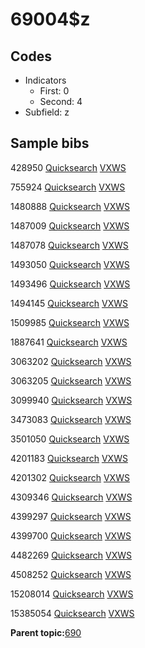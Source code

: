 # 69004$z

## Codes

-   Indicators
    -   First: 0
    -   Second: 4
-   Subfield: z

## Sample bibs

428950 [Quicksearch](https://search.library.yale.edu/catalog/428950) [VXWS](http://prodorbis.library.yale.edu:7014/vxws/GetHoldingsService?bibId=428950)

755924 [Quicksearch](https://search.library.yale.edu/catalog/755924) [VXWS](http://prodorbis.library.yale.edu:7014/vxws/GetHoldingsService?bibId=755924)

1480888 [Quicksearch](https://search.library.yale.edu/catalog/1480888) [VXWS](http://prodorbis.library.yale.edu:7014/vxws/GetHoldingsService?bibId=1480888)

1487009 [Quicksearch](https://search.library.yale.edu/catalog/1487009) [VXWS](http://prodorbis.library.yale.edu:7014/vxws/GetHoldingsService?bibId=1487009)

1487078 [Quicksearch](https://search.library.yale.edu/catalog/1487078) [VXWS](http://prodorbis.library.yale.edu:7014/vxws/GetHoldingsService?bibId=1487078)

1493050 [Quicksearch](https://search.library.yale.edu/catalog/1493050) [VXWS](http://prodorbis.library.yale.edu:7014/vxws/GetHoldingsService?bibId=1493050)

1493496 [Quicksearch](https://search.library.yale.edu/catalog/1493496) [VXWS](http://prodorbis.library.yale.edu:7014/vxws/GetHoldingsService?bibId=1493496)

1494145 [Quicksearch](https://search.library.yale.edu/catalog/1494145) [VXWS](http://prodorbis.library.yale.edu:7014/vxws/GetHoldingsService?bibId=1494145)

1509985 [Quicksearch](https://search.library.yale.edu/catalog/1509985) [VXWS](http://prodorbis.library.yale.edu:7014/vxws/GetHoldingsService?bibId=1509985)

1887641 [Quicksearch](https://search.library.yale.edu/catalog/1887641) [VXWS](http://prodorbis.library.yale.edu:7014/vxws/GetHoldingsService?bibId=1887641)

3063202 [Quicksearch](https://search.library.yale.edu/catalog/3063202) [VXWS](http://prodorbis.library.yale.edu:7014/vxws/GetHoldingsService?bibId=3063202)

3063205 [Quicksearch](https://search.library.yale.edu/catalog/3063205) [VXWS](http://prodorbis.library.yale.edu:7014/vxws/GetHoldingsService?bibId=3063205)

3099940 [Quicksearch](https://search.library.yale.edu/catalog/3099940) [VXWS](http://prodorbis.library.yale.edu:7014/vxws/GetHoldingsService?bibId=3099940)

3473083 [Quicksearch](https://search.library.yale.edu/catalog/3473083) [VXWS](http://prodorbis.library.yale.edu:7014/vxws/GetHoldingsService?bibId=3473083)

3501050 [Quicksearch](https://search.library.yale.edu/catalog/3501050) [VXWS](http://prodorbis.library.yale.edu:7014/vxws/GetHoldingsService?bibId=3501050)

4201183 [Quicksearch](https://search.library.yale.edu/catalog/4201183) [VXWS](http://prodorbis.library.yale.edu:7014/vxws/GetHoldingsService?bibId=4201183)

4201302 [Quicksearch](https://search.library.yale.edu/catalog/4201302) [VXWS](http://prodorbis.library.yale.edu:7014/vxws/GetHoldingsService?bibId=4201302)

4309346 [Quicksearch](https://search.library.yale.edu/catalog/4309346) [VXWS](http://prodorbis.library.yale.edu:7014/vxws/GetHoldingsService?bibId=4309346)

4399297 [Quicksearch](https://search.library.yale.edu/catalog/4399297) [VXWS](http://prodorbis.library.yale.edu:7014/vxws/GetHoldingsService?bibId=4399297)

4399700 [Quicksearch](https://search.library.yale.edu/catalog/4399700) [VXWS](http://prodorbis.library.yale.edu:7014/vxws/GetHoldingsService?bibId=4399700)

4482269 [Quicksearch](https://search.library.yale.edu/catalog/4482269) [VXWS](http://prodorbis.library.yale.edu:7014/vxws/GetHoldingsService?bibId=4482269)

4508252 [Quicksearch](https://search.library.yale.edu/catalog/4508252) [VXWS](http://prodorbis.library.yale.edu:7014/vxws/GetHoldingsService?bibId=4508252)

15208014 [Quicksearch](https://search.library.yale.edu/catalog/15208014) [VXWS](http://prodorbis.library.yale.edu:7014/vxws/GetHoldingsService?bibId=15208014)

15385054 [Quicksearch](https://search.library.yale.edu/catalog/15385054) [VXWS](http://prodorbis.library.yale.edu:7014/vxws/GetHoldingsService?bibId=15385054)

**Parent topic:**[690](../../tags/690/690.md)


